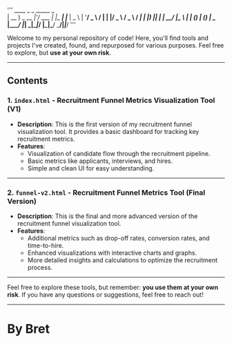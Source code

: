 ''' ____           _   _        _____           _     
| __ )  _ __ __|_'_/ ___    |_   _|___   ___| |___ 
|  _ \ | '__/ _ \ __/ __|     | |/ _ \ / _ \ / __|
| |_) || | |  __/ |_\__ \     | | (_) | (_) | \__ \
|____/ |_|  \___|\__|___/     |_|\___/ \___/|_|___/ 
'''                                                                                                        
                                                                



Welcome to my personal repository of code! Here, you'll find tools and projects I've created, found, and repurposed for various purposes. Feel free to explore, but **use at your own risk**.

---

## Contents

### 1. `index.html` - Recruitment Funnel Metrics Visualization Tool (V1)
- **Description**: This is the first version of my recruitment funnel visualization tool. It provides a basic dashboard for tracking key recruitment metrics.
- **Features**:
  - Visualization of candidate flow through the recruitment pipeline.
  - Basic metrics like applicants, interviews, and hires.
  - Simple and clean UI for easy understanding.

---

### 2. `funnel-v2.html` - Recruitment Funnel Metrics Tool (Final Version)
- **Description**: This is the final and more advanced version of the recruitment funnel visualization tool.
- **Features**:
  - Additional metrics such as drop-off rates, conversion rates, and time-to-hire.
  - Enhanced visualizations with interactive charts and graphs.
  - More detailed insights and calculations to optimize the recruitment process.

---

Feel free to explore these tools, but remember: **you use them at your own risk**. If you have any questions or suggestions, feel free to reach out!

--- 

# By Bret
```
